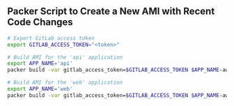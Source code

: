 ## Packer Script to Create a New AMI with Recent Code Changes

```bash
# Export GitLab access token
export GITLAB_ACCESS_TOKEN="<token>"

# Build AMI for the 'api' application
export APP_NAME='api'
packer build -var gitlab_access_token=$GITLAB_ACCESS_TOKEN $APP_NAME-aws-ami.pkr.hcl

# Build AMI for the 'web' application
export APP_NAME='web'
packer build -var gitlab_access_token=$GITLAB_ACCESS_TOKEN $APP_NAME-aws-ami.pkr.hcl
